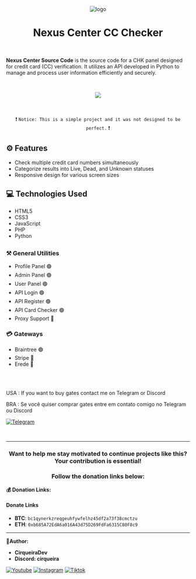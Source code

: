 <div align="center">
    <img alt="logo" loading="lazy" width="100" height="100" decoding="async" data-nimg="1" srcSet="./assets/logo/logo.png, ./assets/logo/logo.png" src="./assets/logo/logo.png" />
    <h1>Nexus Center CC Checker</h1>
</div>

<br>

**Nexus Center Source Code**
is the source code for a CHK panel designed for credit card (CC) verification. It utilizes an API developed in Python to manage and process user information efficiently and securely.

<br>

<p align="center">
    <img src="https://github.com/user-attachments/assets/a548e873-e289-4de1-88fc-3e4024809552">
</p>

<br>

 <div align="center">
     
❗ `Notice: This is a simple project and it was not designed to be perfect.` ❗
 </div>

## ⚙ Features

- Check multiple credit card numbers simultaneously
- Categorize results into Live, Dead, and Unknown statuses
- Responsive design for various screen sizes

## 💻 Technologies Used

- HTML5
- CSS3
- JavaScript
- PHP
- Python

##

### ⚒️ General Utilities
- Profile Panel 🟢
- Admin Panel 🟢
- User Panel 🟢
- API Login 🟢
- API Register 🟢
- API Card Checker 🟢
- Proxy Support 🔴

### 💳 Gateways
- Braintree 🟢
- Stripe 🔴
- Erede 🔴

<br>

<br>

<div align="">
    <p>
        USA : If you want to buy gates contact me on Telegram or Discord
    </p>
    <p>
        BRA : Se você quiser comprar gates entre em contato comigo no Telegram ou Discord
    </p>
</div>

[![Telegram](https://img.shields.io/badge/Telegram-0000FF?style=for-the-badge&logo=telegram&logoColor=white)](https://t.me/CirqueiraDev)

<br>

---

<h3 align="center">Want to help me stay motivated to continue projects like this? Your contribution is essential!</h3>
<h3 align="center">Follow the donation links below:</h3>

**💰 Donation Links:**
#### Donate Links
- <b>BTC</b>: <code>bc1qynerkzreqgeuhfywfelhz45df2a73f38cmctzu</code></br>
- <b>ETH</b>: <code>0xb685A72EdA6a016A43d75D269FdFa6315C80F8c9</code></br>

---

**👑Author:**

- **CirqueiraDev**
- **Discord: cirqueira**

<div>
    
  [![Youtube](https://img.shields.io/badge/YouTube-FF0000?style=for-the-badge&logo=youtube&logoColor=white)](https://www.youtube.com/@cirqueiradev)
  [![Instagram](https://img.shields.io/badge/Instagram-E4405F?style=for-the-badge&logo=instagram&logoColor=white)](https://www.instagram.com/cirqueirakkjk/)
  [![Tiktok](https://img.shields.io/badge/TikTok-000000?style=for-the-badge&logo=tiktok&logoColor=white)](https://tiktok.com/@cirqueiradev)

</div>
